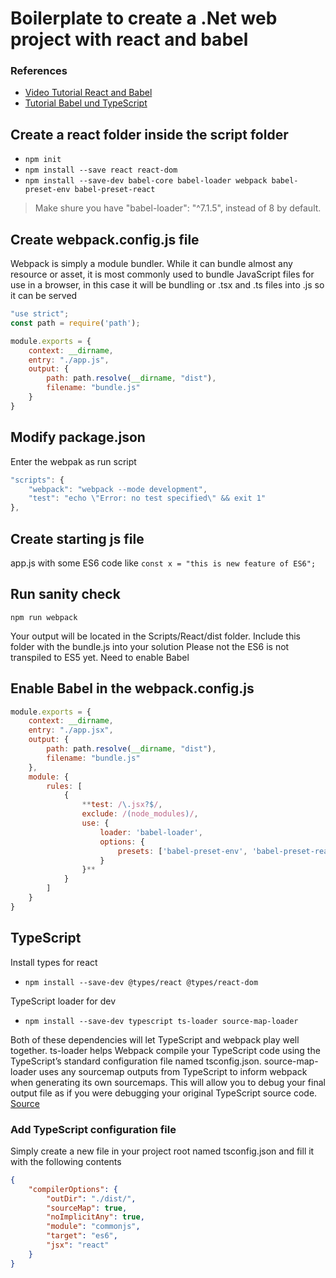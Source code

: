 ﻿# Boilerplate to create a .Net web project with react and babel

### References
- [Video Tutorial React and Babel](https://www.youtube.com/watch?v=bnFgGYooDCM)
- [Tutorial Babel und TypeScript](https://medium.com/@francesco.agnoletto/how-to-set-up-typescript-with-babel-and-webpack-6fba1b6e72d5)

## Create a react folder inside the script folder

- `npm init`
- `npm install --save react react-dom`
- `npm install --save-dev babel-core babel-loader webpack babel-preset-env babel-preset-react`

> Make shure you have "babel-loader": "^7.1.5", instead of 8 by default.

## Create webpack.config.js file
Webpack is simply a module bundler. While it can bundle almost any resource or asset, it is most commonly used to bundle JavaScript files for use in a browser, in this case it will be bundling or .tsx and .ts files into .js so it can be served

```JavaScript
"use strict";
const path = require('path');

module.exports = {
    context: __dirname,
    entry: "./app.js",
    output: {
        path: path.resolve(__dirname, "dist"),
        filename: "bundle.js"
    }
}
```

## Modify package.json
Enter the webpak as run script 

```JavaScript
"scripts": {
    "webpack": "webpack --mode development",
    "test": "echo \"Error: no test specified\" && exit 1"
},
```

## Create starting js file
app.js with some ES6 code like
`const x = "this is new feature of ES6";`

## Run sanity check
`npm run webpack`

Your output will be located in the Scripts/React/dist folder. Include this folder with the bundle.js into your solution
Please not the ES6 is not transpiled to ES5 yet. Need to enable Babel

## Enable Babel in the webpack.config.js

```JavaScript
module.exports = {
    context: __dirname,
    entry: "./app.jsx",
    output: {
        path: path.resolve(__dirname, "dist"),
        filename: "bundle.js"
    },
    module: {
        rules: [
            {
                **test: /\.jsx?$/,
                exclude: /(node_modules)/,
                use: {
                    loader: 'babel-loader',
                    options: {
                        presets: ['babel-preset-env', 'babel-preset-react']
                    }
                }**
            }
        ]
    }
}
```

## TypeScript

Install types for react
- `npm install --save-dev @types/react @types/react-dom`

TypeScript loader for dev
- `npm install --save-dev typescript ts-loader source-map-loader`

Both of these dependencies will let TypeScript and webpack play well together. ts-loader helps Webpack compile your TypeScript code using the TypeScript’s standard configuration file named tsconfig.json. source-map-loader uses any sourcemap outputs from TypeScript to inform webpack when generating its own sourcemaps. This will allow you to debug your final output file as if you were debugging your original TypeScript source code. [Source](https://www.typescriptlang.org/docs/handbook/react-&-webpack.html)

### Add TypeScript configuration file
Simply create a new file in your project root named tsconfig.json and fill it with the following contents

```JSON
{
    "compilerOptions": {
        "outDir": "./dist/",
        "sourceMap": true,
        "noImplicitAny": true,
        "module": "commonjs",
        "target": "es6",
        "jsx": "react"
    }
}
```
